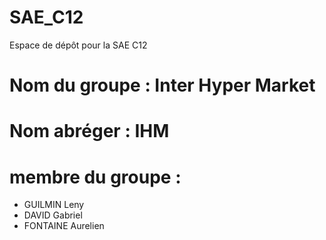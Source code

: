 # SAE_C12
Espace de dépôt pour la SAE C12
# Nom du groupe : Inter Hyper Market
# Nom abréger : IHM
# membre du groupe :
- GUILMIN Leny
- DAVID Gabriel
- FONTAINE Aurelien
